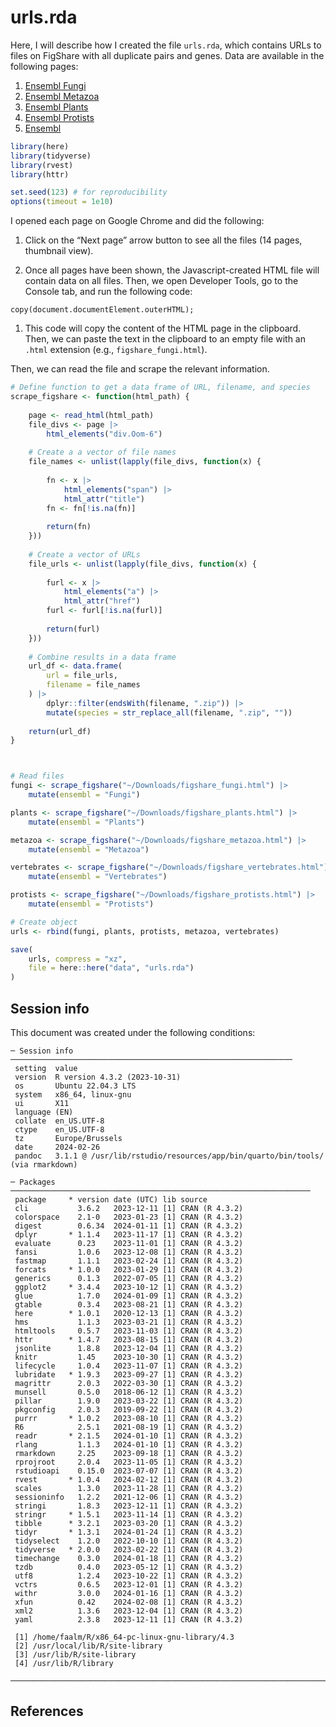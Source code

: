 

# urls.rda

Here, I will describe how I created the file `urls.rda`, which contains
URLs to files on FigShare with all duplicate pairs and genes. Data are
available in the following pages:

1.  [Ensembl
    Fungi](https://figshare.com/articles/dataset/doubletroubledb_data_-_Ensembl_Fungi/25222052)
2.  [Ensembl
    Metazoa](https://figshare.com/articles/dataset/doubletroubledb_data_-_Ensembl_Metazoa/25222061)
3.  [Ensembl
    Plants](https://figshare.com/articles/dataset/doubletroubledb_data_-_Ensembl_Plants/25222067)
4.  [Ensembl
    Protists](https://figshare.com/articles/dataset/doubletroubledb_data_-_Ensembl_Protists/25222070)
5.  [Ensembl](https://figshare.com/articles/dataset/doubletroubledb_data_-_Ensembl/25222076)

``` r
library(here)
library(tidyverse)
library(rvest)
library(httr)

set.seed(123) # for reproducibility
options(timeout = 1e10)
```

I opened each page on Google Chrome and did the following:

1.  Click on the “Next page” arrow button to see all the files (14
    pages, thumbnail view).

2.  Once all pages have been shown, the Javascript-created HTML file
    will contain data on all files. Then, we open Developer Tools, go to
    the Console tab, and run the following code:

<!-- -->

    copy(document.documentElement.outerHTML);

1.  This code will copy the content of the HTML page in the clipboard.
    Then, we can paste the text in the clipboard to an empty file with
    an `.html` extension (e.g., `figshare_fungi.html`).

Then, we can read the file and scrape the relevant information.

``` r
# Define function to get a data frame of URL, filename, and species
scrape_figshare <- function(html_path) {
    
    page <- read_html(html_path)
    file_divs <- page |>
        html_elements("div.Oom-6") 
    
    # Create a a vector of file names
    file_names <- unlist(lapply(file_divs, function(x) {
        
        fn <- x |>
            html_elements("span") |>
            html_attr("title")
        fn <- fn[!is.na(fn)]
        
        return(fn)
    }))
    
    # Create a vector of URLs
    file_urls <- unlist(lapply(file_divs, function(x) {
        
        furl <- x |>
            html_elements("a") |>
            html_attr("href")
        furl <- furl[!is.na(furl)]
        
        return(furl)
    }))
    
    # Combine results in a data frame
    url_df <- data.frame(
        url = file_urls,
        filename = file_names
    ) |>
        dplyr::filter(endsWith(filename, ".zip")) |>
        mutate(species = str_replace_all(filename, ".zip", ""))
    
    return(url_df)
}



# Read files
fungi <- scrape_figshare("~/Downloads/figshare_fungi.html") |> 
    mutate(ensembl = "Fungi")

plants <- scrape_figshare("~/Downloads/figshare_plants.html") |> 
    mutate(ensembl = "Plants")

metazoa <- scrape_figshare("~/Downloads/figshare_metazoa.html") |> 
    mutate(ensembl = "Metazoa")

vertebrates <- scrape_figshare("~/Downloads/figshare_vertebrates.html") |> 
    mutate(ensembl = "Vertebrates")

protists <- scrape_figshare("~/Downloads/figshare_protists.html") |> 
    mutate(ensembl = "Protists")

# Create object
urls <- rbind(fungi, plants, protists, metazoa, vertebrates)

save(
    urls, compress = "xz",
    file = here::here("data", "urls.rda")
)
```

## Session info

This document was created under the following conditions:

    ─ Session info ───────────────────────────────────────────────────────────────
     setting  value
     version  R version 4.3.2 (2023-10-31)
     os       Ubuntu 22.04.3 LTS
     system   x86_64, linux-gnu
     ui       X11
     language (EN)
     collate  en_US.UTF-8
     ctype    en_US.UTF-8
     tz       Europe/Brussels
     date     2024-02-26
     pandoc   3.1.1 @ /usr/lib/rstudio/resources/app/bin/quarto/bin/tools/ (via rmarkdown)

    ─ Packages ───────────────────────────────────────────────────────────────────
     package     * version date (UTC) lib source
     cli           3.6.2   2023-12-11 [1] CRAN (R 4.3.2)
     colorspace    2.1-0   2023-01-23 [1] CRAN (R 4.3.2)
     digest        0.6.34  2024-01-11 [1] CRAN (R 4.3.2)
     dplyr       * 1.1.4   2023-11-17 [1] CRAN (R 4.3.2)
     evaluate      0.23    2023-11-01 [1] CRAN (R 4.3.2)
     fansi         1.0.6   2023-12-08 [1] CRAN (R 4.3.2)
     fastmap       1.1.1   2023-02-24 [1] CRAN (R 4.3.2)
     forcats     * 1.0.0   2023-01-29 [1] CRAN (R 4.3.2)
     generics      0.1.3   2022-07-05 [1] CRAN (R 4.3.2)
     ggplot2     * 3.4.4   2023-10-12 [1] CRAN (R 4.3.2)
     glue          1.7.0   2024-01-09 [1] CRAN (R 4.3.2)
     gtable        0.3.4   2023-08-21 [1] CRAN (R 4.3.2)
     here        * 1.0.1   2020-12-13 [1] CRAN (R 4.3.2)
     hms           1.1.3   2023-03-21 [1] CRAN (R 4.3.2)
     htmltools     0.5.7   2023-11-03 [1] CRAN (R 4.3.2)
     httr        * 1.4.7   2023-08-15 [1] CRAN (R 4.3.2)
     jsonlite      1.8.8   2023-12-04 [1] CRAN (R 4.3.2)
     knitr         1.45    2023-10-30 [1] CRAN (R 4.3.2)
     lifecycle     1.0.4   2023-11-07 [1] CRAN (R 4.3.2)
     lubridate   * 1.9.3   2023-09-27 [1] CRAN (R 4.3.2)
     magrittr      2.0.3   2022-03-30 [1] CRAN (R 4.3.2)
     munsell       0.5.0   2018-06-12 [1] CRAN (R 4.3.2)
     pillar        1.9.0   2023-03-22 [1] CRAN (R 4.3.2)
     pkgconfig     2.0.3   2019-09-22 [1] CRAN (R 4.3.2)
     purrr       * 1.0.2   2023-08-10 [1] CRAN (R 4.3.2)
     R6            2.5.1   2021-08-19 [1] CRAN (R 4.3.2)
     readr       * 2.1.5   2024-01-10 [1] CRAN (R 4.3.2)
     rlang         1.1.3   2024-01-10 [1] CRAN (R 4.3.2)
     rmarkdown     2.25    2023-09-18 [1] CRAN (R 4.3.2)
     rprojroot     2.0.4   2023-11-05 [1] CRAN (R 4.3.2)
     rstudioapi    0.15.0  2023-07-07 [1] CRAN (R 4.3.2)
     rvest       * 1.0.4   2024-02-12 [1] CRAN (R 4.3.2)
     scales        1.3.0   2023-11-28 [1] CRAN (R 4.3.2)
     sessioninfo   1.2.2   2021-12-06 [1] CRAN (R 4.3.2)
     stringi       1.8.3   2023-12-11 [1] CRAN (R 4.3.2)
     stringr     * 1.5.1   2023-11-14 [1] CRAN (R 4.3.2)
     tibble      * 3.2.1   2023-03-20 [1] CRAN (R 4.3.2)
     tidyr       * 1.3.1   2024-01-24 [1] CRAN (R 4.3.2)
     tidyselect    1.2.0   2022-10-10 [1] CRAN (R 4.3.2)
     tidyverse   * 2.0.0   2023-02-22 [1] CRAN (R 4.3.2)
     timechange    0.3.0   2024-01-18 [1] CRAN (R 4.3.2)
     tzdb          0.4.0   2023-05-12 [1] CRAN (R 4.3.2)
     utf8          1.2.4   2023-10-22 [1] CRAN (R 4.3.2)
     vctrs         0.6.5   2023-12-01 [1] CRAN (R 4.3.2)
     withr         3.0.0   2024-01-16 [1] CRAN (R 4.3.2)
     xfun          0.42    2024-02-08 [1] CRAN (R 4.3.2)
     xml2          1.3.6   2023-12-04 [1] CRAN (R 4.3.2)
     yaml          2.3.8   2023-12-11 [1] CRAN (R 4.3.2)

     [1] /home/faalm/R/x86_64-pc-linux-gnu-library/4.3
     [2] /usr/local/lib/R/site-library
     [3] /usr/lib/R/site-library
     [4] /usr/lib/R/library

    ──────────────────────────────────────────────────────────────────────────────

## References
